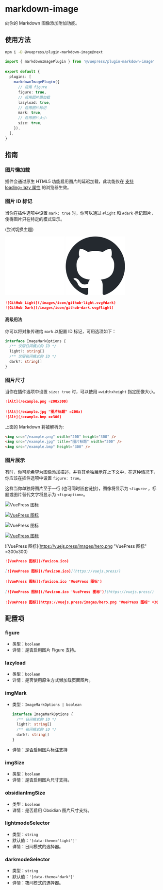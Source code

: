 # markdown-image

<NpmBadge package="@vuepress/plugin-markdown-image" />

向你的 Markdown 图像添加附加功能。

## 使用方法

```bash
npm i -D @vuepress/plugin-markdown-image@next
```

```ts
import { markdownImagePlugin } from '@vuepress/plugin-markdown-image'

export default {
  plugins: [
    markdownImagePlugin({
      // 启用 figure
      figure: true,
      // 启用图片懒加载
      lazyload: true,
      // 启用图片标记
      mark: true,
      // 启用图片大小
      size: true,
    }),
  ],
}
```

## 指南

### 图片懒加载

插件会通过原生 HTML5 功能启用图片的延迟加载，此功能仅在 [支持 loading=lazy 属性](https://caniuse.com/loading-lazy-attr) 的浏览器生效。

### 图片 ID 标记

当你在插件选项中设置 `mark: true` 时，你可以通过 `#light` 和 `#dark` 标记图片，使得图片只在特定的模式显示。

<VPToggleColorModeButton /> (尝试切换主题)

![GitHub Light](/images/icon/github-light.svg#dark)
![GitHub Dark](/images/icon/github-dark.svg#light)

```md
![GitHub Light](/images/icon/github-light.svg#dark)
![GitHub Dark](/images/icon/github-dark.svg#light)
```

#### 高级用法

你可以将对象传递给 `mark` 以配置 ID 标记，可用选项如下：

```ts
interface ImageMarkOptions {
  /** 仅限日间模式的 ID */
  light?: string[]
  /** 仅限夜间模式的 ID */
  dark?: string[]
}
```

### 图片尺寸

当你在插件选项中设置 `size: true` 时，可以使用 `=widthxheight` 指定图像大小。

```md
![Alt](/example.png =200x300)

![Alt](/example.jpg "图片标题" =200x)
![Alt](/example.bmp =x300)
```

上面的 Markdown 将被解析为:

```html
<img src="/example.png" width="200" height="300" />
<img src="/example.jpg" title="图片标题" width="200" />
<img src="/example.bmp" height="300" />
```

### 图片展示

有时，你可能希望为图像添加描述，并将其单独展示在上下文中，在这种情况下，你应该在插件选项中设置 `figure: true`。

这样当你单独将图片至于一行 (也可同时嵌套链接)，图像将显示为 `<figure>` ，标题或图片替代文字将显示为 `<figcaption>`。

![VuePress 图标](/favicon.ico)

[![VuePress 图标](/favicon.ico)](https://vuejs.press/)

![VuePress 图标](/favicon.ico 'VuePress 图标')

[![VuePress 图标](/favicon.ico 'VuePress 图标')](https://vuejs.press/)

![VuePress 图标](https://vuejs.press/images/hero.png "VuePress 图标" =300x300)

```md
![VuePress 图标](/favicon.ico)

[![VuePress 图标](/favicon.ico)](https://vuejs.press/)

![VuePress 图标](/favicon.ico 'VuePress 图标')

[![VuePress 图标](/favicon.ico 'VuePress 图标')](https://vuejs.press/)

![VuePress 图标](https://vuejs.press/images/hero.png "VuePress 图标" =300x300)
```

## 配置项

### figure

- 类型：`boolean`
- 详情：是否启用图片 Figure 支持。

### lazyload

- 类型：`boolean`
- 详情：是否使用原生方式懒加载页面图片。

### imgMark

- 类型：`ImageMarkOptions | boolean`

  ```ts
  interface ImageMarkOptions {
    /** 日间模式的 ID */
    light?: string[]
    /** 夜间模式的 ID */
    dark?: string[]
  }
  ```

- 详情：是否启用图片标注支持

### imgSize

- 类型：`boolean`
- 详情：是否启用图片尺寸支持。

### obsidianImgSize

- 类型：`boolean`
- 详情：是否启用 Obsidian 图片尺寸支持。

### lightmodeSelector

- 类型：`string`
- 默认值：`'[data-theme="light"]'`
- 详情：日间模式的选择器。

### darkmodeSelector

- 类型：`string`
- 默认值：`'[data-theme="dark"]'`
- 详情：夜间模式的选择器。

<script setup>
import VPToggleColorModeButton from '@theme/VPToggleColorModeButton.vue'
</script>
